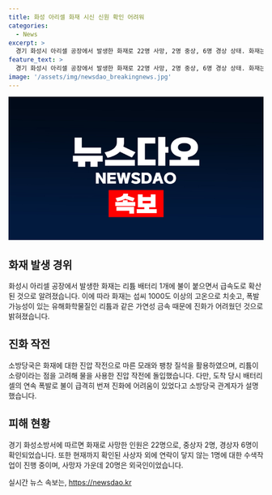 ```yaml
---
title: 화성 아리셀 화재 시신 신원 확인 어려워
categories:
  - News
excerpt: >
  경기 화성시 아리셀 공장에서 발생한 화재로 22명 사망, 2명 중상, 6명 경상 상태. 화재는 리튬 배터리로 발화된 것으로 추정되며, 화재 현장 영상에선 폭발음과 불길이 보임. 화재 현장은 리튬과 같은 유해화학물질로 인해 진화 어려움. 현재까지 외국인 20명(중국 18명, 라오스 1명) 등 22명의 사망자 확인. 신원 파악 위해 추가 수색 작업이 이뤄지고 있으며, 현장에서 3만5000개의 배터리가 보관돼 있었음.
feature_text: >
  경기 화성시 아리셀 공장에서 발생한 화재로 22명 사망, 2명 중상, 6명 경상 상태. 화재는 리튬 배터리로 발화된 것으로 추정되며, 화재 현장 영상에선 폭발음과 불길이 보임. 화재 현장은 리튬과 같은 유해화학물질로 인해 진화 어려움. 현재까지 외국인 20명(중국 18명, 라오스 1명) 등 22명의 사망자 확인. 신원 파악 위해 추가 수색 작업이 이뤄지고 있으며, 현장에서 3만5000개의 배터리가 보관돼 있었음.
image: '/assets/img/newsdao_breakingnews.jpg'
---
```


<p><img src="/assets/img/newsdao_breakingnews.jpg" alt="pcversion 속보" /></p>

<h2 data-ke-size="size26">화재 발생 경위</h2>

<p data-ke-size="size16">화성시 아리셀 공장에서 발생한 화재는 리튬 배터리 1개에 불이 붙으면서 급속도로 확산된 것으로 알려졌습니다. 이에 따라 화재는 섭씨 1000도 이상의 고온으로 치솟고, 폭발 가능성이 있는 유해화학물질인 리튬과 같은 가연성 금속 때문에 진화가 어려웠던 것으로 밝혀졌습니다.</p>

<h2 data-ke-size="size26">진화 작전</h2>

<p data-ke-size="size16">소방당국은 화재에 대한 진압 작전으로 마른 모래와 팽창 질석을 활용하였으며, 리튬이 소량이라는 점을 고려해 물을 사용한 진압 작전에 돌입했습니다. 다만, 도착 당시 배터리 셀의 연속 폭발로 불이 급격히 번져 진화에 어려움이 있었다고 소방당국 관계자가 설명했습니다.</p>

<h2 data-ke-size="size26">피해 현황</h2>

<p data-ke-size="size16">경기 화성소방서에 따르면 화재로 사망한 인원은 22명으로, 중상자 2명, 경상자 6명이 확인되었습니다. 또한 현재까지 확인된 사상자 외에 연락이 닿지 않는 1명에 대한 수색작업이 진행 중이며, 사망자 가운데 20명은 외국인이었습니다.</p>
실시간 뉴스 속보는, <a href="https://newsdao.kr" rel="dofollow">https://newsdao.kr</a>


